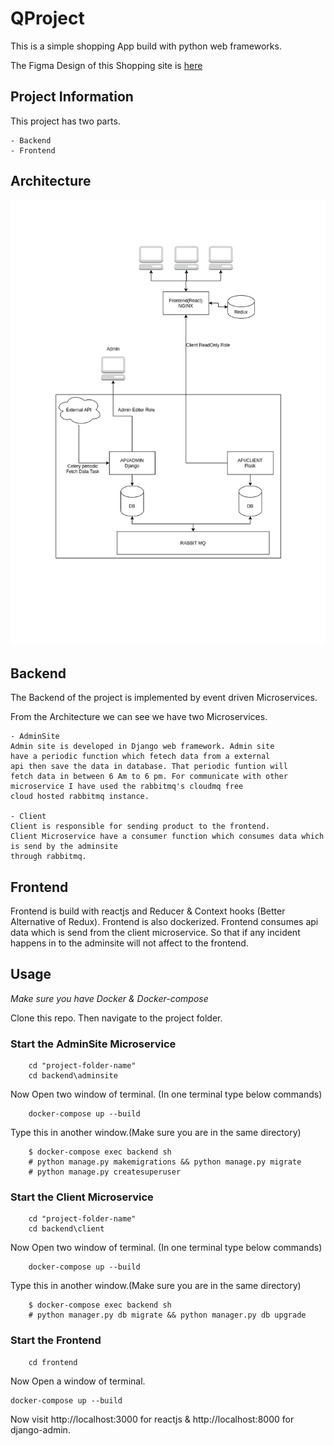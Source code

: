 # QProject

This is a simple shopping App build with python web frameworks.

The Figma Design of this Shopping site is [here](https://www.figma.com/file/2BmSafYLLcd24YbfsTLNf8/QProject?node-id=0%3A1)


## Project Information


This project has two parts.

    - Backend
    - Frontend

    
## Architecture

![alt Architecture](./project-diagram.png)


## Backend
 
The Backend of the project is implemented by event driven Microservices.

From the Architecture we can see we have two Microservices. 

    - AdminSite
    Admin site is developed in Django web framework. Admin site 
    have a periodic function which fetech data from a external 
    api then save the data in database. That periodic funtion will
    fetch data in between 6 Am to 6 pm. For communicate with other 
    microservice I have used the rabbitmq's cloudmq free
    cloud hosted rabbitmq instance.

    - Client
    Client is responsible for sending product to the frontend.
    Client Microservice have a consumer function which consumes data which is send by the adminsite 
    through rabbitmq.

## Frontend
Frontend is build with reactjs and Reducer & Context hooks (Better Alternative of Redux). Frontend is also dockerized. Frontend consumes api data which is send
from the client microservice. So that if any incident happens in to the adminsite will not affect to the frontend. 


## Usage

*Make sure you have Docker & Docker-compose*


Clone this repo. Then navigate to the project folder.

### Start the AdminSite Microservice

```
    cd "project-folder-name"
    cd backend\adminsite
``` 
Now Open two window of terminal. (In one terminal type below commands)

```
    docker-compose up --build
```
Type this in another window.(Make sure you are in the same directory)

```
    $ docker-compose exec backend sh
    # python manage.py makemigrations && python manage.py migrate
    # python manage.py createsuperuser 
```

### Start the Client Microservice

```
    cd "project-folder-name"
    cd backend\client
```
Now Open two window of terminal. (In one terminal type below commands)

```
    docker-compose up --build
```
Type this in another window.(Make sure you are in the same directory)

```    
    $ docker-compose exec backend sh
    # python manager.py db migrate && python manager.py db upgrade 
```
    
### Start the Frontend

``` cd "project-folder-name"
    cd frontend 
```
Now Open a window of terminal.

```
docker-compose up --build

```

Now visit http://localhost:3000 for reactjs & http://localhost:8000 for django-admin.
